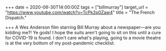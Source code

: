 +++
date = 2020-06-30T14:00:00Z
tags = ["billmurray"]
target_url = "https://www.youtube.com/watch?v=TcPk2p0Zaw4"
title = "The French Dispatch."

+++
A Wes Anderson film starring Bill Murray about a newspaper—are you kidding me?! Ye gods! I hope the suits aren't going to sit on this until a cure for COVID-19 is found. I don't care what's playing, going to a movie theatre is at the very bottom of my post-pandemic checklist. 